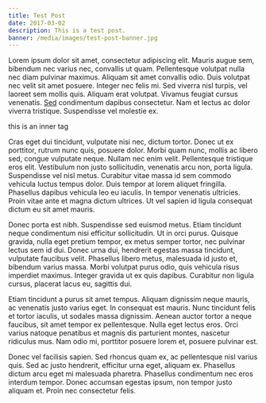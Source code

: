 ```yaml
---
title: Test Post
date: 2017-03-02
description: This is a test post.
banner: /media/images/test-post-banner.jpg
---
```


Lorem ipsum dolor sit amet, consectetur adipiscing elit. Mauris augue sem, bibendum nec varius nec, convallis ut quam. Pellentesque volutpat nulla nec diam pulvinar maximus. Aliquam sit amet convallis odio. Duis volutpat nec velit sit amet posuere. Integer nec felis mi. Sed viverra nisl turpis, vel laoreet sem mollis quis. Aliquam erat volutpat. Vivamus feugiat cursus venenatis. [Sed](https://github.com/jasongforbes/dorian-js) condimentum dapibus consectetur. Nam et lectus ac dolor viverra tristique. Suspendisse vel molestie ex.

<div class="inline-html">
this is an inner tag
</div>

Cras eget dui tincidunt, vulputate nisi nec, dictum tortor. Donec ut ex porttitor, rutrum nunc quis, posuere dolor. Morbi quam nunc, mollis ac libero sed, congue vulputate neque. Nullam nec enim velit. Pellentesque tristique eros elit. Vestibulum non justo sollicitudin, venenatis arcu non, porta ligula. Suspendisse vel nisl metus. Curabitur vitae massa id sem commodo vehicula luctus tempus dolor. Duis tempor at lorem aliquet fringilla. Phasellus dapibus vehicula leo eu iaculis. In tempor venenatis ultricies. Proin vitae ante et magna dictum ultrices. Ut vel sapien id ligula consequat dictum eu sit amet mauris.

Donec porta est nibh. Suspendisse sed euismod metus. Etiam tincidunt neque condimentum nisi efficitur sollicitudin. Ut in orci purus. Quisque gravida, nulla eget pretium tempor, ex metus semper tortor, nec pulvinar lectus sem id dui. Donec urna dui, hendrerit egestas massa tincidunt, vulputate faucibus velit. Phasellus libero metus, malesuada id justo et, bibendum varius massa. Morbi volutpat purus odio, quis vehicula risus imperdiet maximus. Integer gravida ut ex quis dapibus. Curabitur non ligula cursus, placerat lacus eu, sagittis dui.

Etiam tincidunt a purus sit amet tempus. Aliquam dignissim neque mauris, ac venenatis justo varius eget. In consequat est mauris. Nunc tincidunt felis et tortor iaculis, ut sodales massa dignissim. Aenean auctor tortor a neque faucibus, sit amet tempor ex pellentesque. Nulla eget lectus eros. Orci varius natoque penatibus et magnis dis parturient montes, nascetur ridiculus mus. Nam odio mi, porttitor posuere lorem et, posuere pulvinar est.

Donec vel facilisis sapien. Sed rhoncus quam ex, ac pellentesque nisl varius quis. Sed ac justo hendrerit, efficitur urna eget, aliquam ex. Phasellus dictum arcu eget mi malesuada pharetra. Phasellus condimentum nec eros interdum tempor. Donec accumsan egestas ipsum, non tempor justo aliquam et. Proin nec consectetur felis.